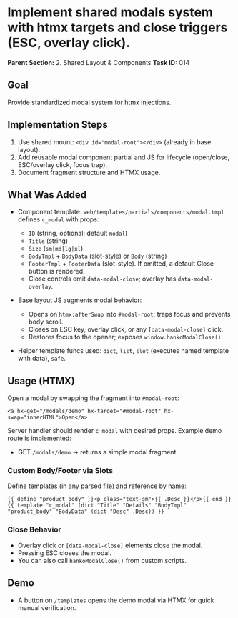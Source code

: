 # Implement shared modals system with htmx targets and close triggers (ESC, overlay click).

**Parent Section:** 2. Shared Layout & Components
**Task ID:** 014

## Goal
Provide standardized modal system for htmx injections.

## Implementation Steps
1. Use shared mount: `<div id="modal-root"></div>` (already in base layout).
2. Add reusable modal component partial and JS for lifecycle (open/close, ESC/overlay click, focus trap).
3. Document fragment structure and HTMX usage.

## What Was Added
- Component template: `web/templates/partials/components/modal.tmpl` defines `c_modal` with props:
  - `ID` (string, optional; default `modal`)
  - `Title` (string)
  - `Size` (`sm|md|lg|xl`)
  - `BodyTmpl` + `BodyData` (slot-style) or `Body` (string)
  - `FooterTmpl` + `FooterData` (slot-style). If omitted, a default Close button is rendered.
  - Close controls emit `data-modal-close`; overlay has `data-modal-overlay`.

- Base layout JS augments modal behavior:
  - Opens on `htmx:afterSwap` into `#modal-root`; traps focus and prevents body scroll.
  - Closes on ESC key, overlay click, or any `[data-modal-close]` click.
  - Restores focus to the opener; exposes `window.hankoModalClose()`.

- Helper template funcs used: `dict`, `list`, `slot` (executes named template with data), `safe`.

## Usage (HTMX)
Open a modal by swapping the fragment into `#modal-root`:
```
<a hx-get="/modals/demo" hx-target="#modal-root" hx-swap="innerHTML">Open</a>
```
Server handler should render `c_modal` with desired props. Example demo route is implemented:
- GET `/modals/demo` → returns a simple modal fragment.

### Custom Body/Footer via Slots
Define templates (in any parsed file) and reference by name:
```
{{ define "product_body" }}<p class="text-sm">{{ .Desc }}</p>{{ end }}
{{ template "c_modal" (dict "Title" "Details" "BodyTmpl" "product_body" "BodyData" (dict "Desc" .Desc)) }}
```

### Close Behavior
- Overlay click or `[data-modal-close]` elements close the modal.
- Pressing ESC closes the modal.
- You can also call `hankoModalClose()` from custom scripts.

## Demo
- A button on `/templates` opens the demo modal via HTMX for quick manual verification.
